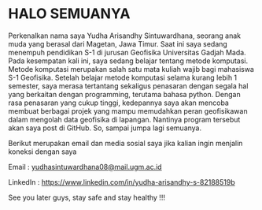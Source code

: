 # HALO SEMUANYA
Perkenalkan nama saya Yudha Arisandhy Sintuwardhana, seorang anak muda yang berasal dari Magetan, Jawa Timur. Saat ini saya sedang menempuh pendidikan S-1 di jurusan Geofisika Universitas Gadjah Mada. Pada kesempatan kali ini, saya sedang belajar tentang metode komputasi. Metode komputasi merupakan salah satu mata kuliah wajib bagi mahasiswa S-1 Geofisika. Setelah belajar metode komputasi selama kurang lebih 1 semester, saya merasa tertantang sekaligus penasaran dengan segala hal yang berkaitan dengan programming, terutama bahasa python. Dengan rasa penasaran yang cukup tinggi, kedepannya saya akan mencoba membuat berbagai projek yang mampu memudahkan peran geofisikawan dalam mengolah data geofisika di lapangan. Nantinya program tersebut akan saya post di GitHub. So, sampai jumpa lagi semuanya.

Berikut merupakan email dan media sosial saya jika kalian ingin menjalin koneksi dengan saya

Email : yudhasintuwardhana08@mail.ugm.ac.id

LinkedIn : https://www.linkedin.com/in/yudha-arisandhy-s-82188519b

See you later guys, stay safe and stay healthy !!!
